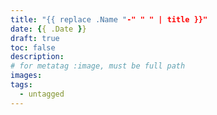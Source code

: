 ```yaml
---
title: "{{ replace .Name "-" " " | title }}"
date: {{ .Date }}
draft: true
toc: false
description:
# for metatag :image, must be full path
images:
tags:
  - untagged
---
```

